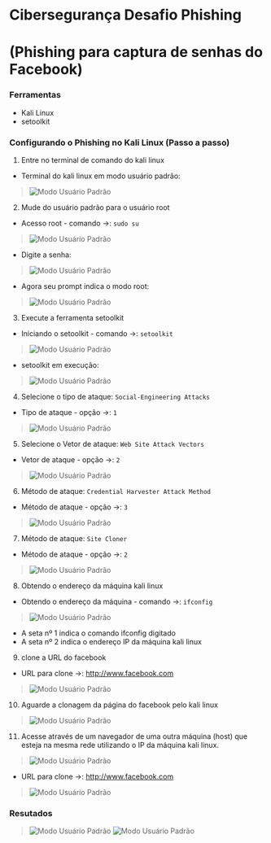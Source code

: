 # Cibersegurança Desafio Phishing

# (Phishing para captura de senhas do Facebook)


### Ferramentas

- Kali Linux
- setoolkit

### Configurando o Phishing no Kali Linux (Passo a passo)

01. Entre no terminal de comando do kali linux
- Terminal do kali linux em modo usuário padrão:
> ![Modo Usuário Padrão](./ModoUsuárioPadrão.png)
02. Mude do usuário padrão para o usuário root
- Acesso root - comando ->: ``` sudo su ```
> ![Modo Usuário Padrão](./ModoRootComando1.png)
- Digite a senha:
> ![Modo Usuário Padrão](./ModoRootComando2.png)
- Agora seu prompt indica o modo root:
> ![Modo Usuário Padrão](./ModoRootComando3.png)
03. Execute a ferramenta setoolkit
- Iniciando o setoolkit - comando ->: ``` setoolkit ```
> ![Modo Usuário Padrão](./Setoolkit1.png)
- setoolkit em execução:
> ![Modo Usuário Padrão](./Setoolkit2.png)
04. Selecione o tipo de ataque: ``` Social-Engineering Attacks ```
- Tipo de ataque - opção ->: ``` 1 ```
> ![Modo Usuário Padrão](./Setoolkit4.png)
05. Selecione o Vetor de ataque: ``` Web Site Attack Vectors ```
- Vetor de ataque - opção ->: ``` 2 ```
> ![Modo Usuário Padrão](./Setoolkit6.png)
06. Método de ataque: ```Credential Harvester Attack Method ```
- Método de ataque - opção ->: ``` 3 ```
> ![Modo Usuário Padrão](./Setoolkit8.png)
07. Método de ataque: ``` Site Cloner ```
- Método de ataque - opção ->: ``` 2 ```
> ![Modo Usuário Padrão](./Setoolkit10.png)
08. Obtendo o endereço da máquina kali linux
- Obtendo o endereço da máquina - comando ->: ``` ifconfig ```
> ![Modo Usuário Padrão](./ifconfig2.png)
  - A seta nº 1 indica o comando ifconfig digitado
  - A seta nº 2 indica o endereço IP da máquina kali linux
09. clone a URL do facebook
- URL para clone ->: http://www.facebook.com
> ![Modo Usuário Padrão](./Facebook1.png)
10. Aguarde a clonagem da página do facebook pelo kali linux 
> ![Modo Usuário Padrão](./Clone_Facebook1.png)
11. Acesse através de um navegador de uma outra máquina (host) que esteja na mesma rede utilizando o IP da máquina kali linux.
> ![Modo Usuário Padrão](./Clone_Facebook2.png)
> >
> >
- URL para clone ->: http://www.facebook.com
> ![Modo Usuário Padrão](./facebook1.png)

### Resutados

> ![Modo Usuário Padrão](./facebook1.png)
> ![Modo Usuário Padrão](./facebook1.png)


